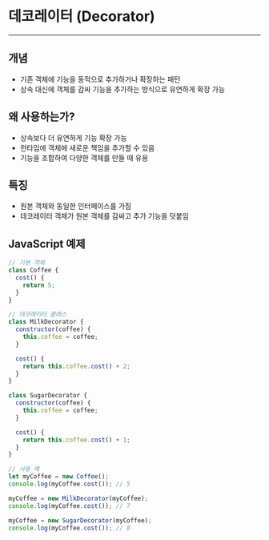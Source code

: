 # 데코레이터 (Decorator)

---

## 개념

- 기존 객체에 기능을 동적으로 추가하거나 확장하는 패턴
- 상속 대신에 객체를 감싸 기능을 추가하는 방식으로 유연하게 확장 가능

## 왜 사용하는가?

- 상속보다 더 유연하게 기능 확장 가능
- 런타임에 객체에 새로운 책임을 추가할 수 있음
- 기능을 조합하여 다양한 객체를 만들 때 유용

## 특징

- 원본 객체와 동일한 인터페이스를 가짐
- 데코레이터 객체가 원본 객체를 감싸고 추가 기능을 덧붙임

## JavaScript 예제

```javascript
// 기본 객체
class Coffee {
  cost() {
    return 5;
  }
}

// 데코레이터 클래스
class MilkDecorator {
  constructor(coffee) {
    this.coffee = coffee;
  }

  cost() {
    return this.coffee.cost() + 2;
  }
}

class SugarDecorator {
  constructor(coffee) {
    this.coffee = coffee;
  }

  cost() {
    return this.coffee.cost() + 1;
  }
}

// 사용 예
let myCoffee = new Coffee();
console.log(myCoffee.cost()); // 5

myCoffee = new MilkDecorator(myCoffee);
console.log(myCoffee.cost()); // 7

myCoffee = new SugarDecorator(myCoffee);
console.log(myCoffee.cost()); // 8
```
